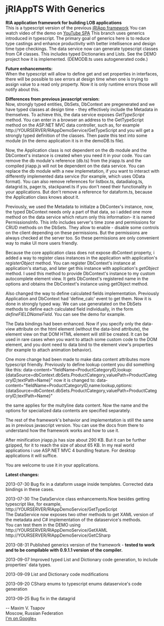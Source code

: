 jRIAppTS With Generics
======

<b>RIA application framework for building LOB applications</b>
<br/>
This is a typescript version of the previous <a href="https://github.com/BBGONE/jRIApp" target="_blank">jRIApp framework</a>
You can watch video of the demo on <a href="http://youtu.be/m2lxFWhJghA" target="_blank">YouTube SPA</a>
This branch uses generics introduced in typescript. The primary goal of generics here is to reduce type castings and enhance productivity
with better intellisence and design time type checkings. 
The data service now can generate typescript classes from C# classes. This includes typed Dictionaries and Lists. See the DEMO project how it is implemented.
(DEMODB.ts uses autogenerated code.)
<br/>


<b>Future enhancements:</b>
<br/>
When the typescript will allow to define get and set properties in interfaces, there will be possible to see errors at design time when
one is trying to assign value to a read only property. Now it is only runtime errors those will notify about this.

<b>Differences from previous javascript version:</b>
<br/>
Now, strongly typed entities, DbSets, DbContext are pregenerated and we have typed classes at design time - they effectively include the Metadata in themselves.
To achieve this, the data service exposes <i>GetTypeScript</i> method.
You can enter in a browser an address to the GetTypeScript method on the ASP.NET MVC data controller, such as, for example
http://YOURSERVER/RIAppDemoService/GetTypeScript and you will get a strongly typed definition of the classes.
Then paste this text into some module (in the demo application it is in the demoDB.ts file).

Now, the Application class is not dependent on the db module and the DbContext's instance is created when you need it in your code.
You can remove the db module's reference (db.ts) from the jriapp.ts and the compiled jriapp.js will not be dependent on the data service.
You can replace the db module with a new implemetation, if you want to interact with differently implemented data service (for example, which uses OData format).
You can also remove references for listbox.ts, datadialog.ts, datagrid.ts, pager.ts, stackpanel.ts if you don't need their functionality in your
applications. But don't remove a reference for dataform.ts, because the Application class knows about it.

Previously, we used the Metadata to initialze a DbContex's instance, now, the typed DbContext needs only a part of that data,
so i added one more method on the data service which return only this information- it is named PermissionsInfo. This info
includes server's time zone and permissions for CRUD methods on the DbSets. They allow to enable - disable some controls on the client
depending on these permissions. But the permissions are always checked at the server too. So these permissions are only convenient way
to make UI more users friendly.

Because the core application class does not expose dbContext property, i added a way to register class instances in the application with
application's <i>registerObject</i> method. You can register DbContext's instance at application's startup, and later get this instance
with application's <i>getObject</i> method. I used this method to provide DbContext's instance to my custom autocomplete element view.
It gets DbContext's registered name in the options and obtains the DbContext's instance using getObject method.

Also changed the way to define calculated fields implementation. Previously Application and DbContext had 'define_calc' event to get them.
Now it is done in strongly typed way. We can use generatated on the DbSets methods to define each calculated field individually, in the
form <i>defineFIELDNameField</i>. You can see the demo for example.

The Data bindings had been enhanced. Now if you specify only the data-view attribute on the html element (without the data-bind attribute),
the element view on that DOM HTML element will still be created. It can be used in rare cases when you want to attach some custom code
to the DOM element, and you dont need to data bind to the element view's properties (for example to attach animation behavior).
 
One more change had been made to make data content attributes more typescript friendly.
Previously to define lookup content you did something like this: 
data-content="fieldName=ProductCategoryID,lookup:{dataSource=dbContext.dbSets.ProductCategory,valuePath=ProductCategoryID,textPath=Name}" 
now it is changed to:
data-content="fieldName=ProductCategoryID,name:lookup,options:{dataSource=dbContext.dbSets.ProductCategory,valuePath=ProductCategoryID,textPath=Name}"

the same applies for the multyline data content. Now the name and the options for specialized data contents are specified separately.

The rest of the framework's behavior and implementation is still the same as in previous javascript version.
You can use the docs from there to understand how the framework works and how to use it.

After minification jriapp.js has size about 290 KB. But it can be further gzipped, for it to reach the size of about 65 KB.
In my real world applications i use ASP.NET MVC 4 bundling feature. For desktop applications it will suffice.

You are welcome to use it in your applications.

<b>Latest changes:</b>

<p>2013-07-30   Bug fix in a dataform usage inside templates. Corrected data bindings in these cases.</p>
<p>2013-07-30   The DataService class enhancements.Now besides getting typescript like, for example, http://YOURSERVER/RIAppDemoService/GetTypeScript<br/>
The DataService now exposes two other methods to get XAML version of the metadata and C# implementation of the dataservice's methods.<br/>
 You can test them in the DEMO using<br/>
 http://YOURSERVER/RIAppDemoService/GetXAML<br/>
 http://YOURSERVER/RIAppDemoService/GetCSharp
</p>
<p>2013-08-31  Published generics version of the framework - <b>tested to work and to be compilable with 0.9.1.1 version of the compiler.</b></p>
<p>2013-09-07  Improved typed List and Dictionary code generation, to include properties' data types.</p>
<p>2013-09-09  List and Dictionary code modifications</p>
<p>2013-09-20  CSharp enums to typescript enums dataservice's code generation</p>
<p>2013-09-25  Bug fix in the datagrid</p>
--
Maxim V. Tsapov<br/>
Moscow, Russian Federation<br/> 
<a href="https://plus.google.com/u/0/102838307743207067758/about?tab=wX" target="_blank">I'm on Google+</a>